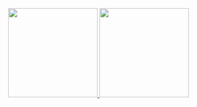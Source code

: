 <div align="center">
  <a href="https://github.com/marcoantoniorochadutra">
  <img height="180em" src="https://github-readme-stats.vercel.app/api?username=marcoantoniorochadutra&show_icons=true&theme=tokyonight&include_all_commits=true&count_private=true"/>
  <img height="180em" src="https://github-readme-stats.vercel.app/api/top-langs/?username=marcoantoniorochadutra&layout=compact&langs_count=7&theme=dracula"/>
</div>
